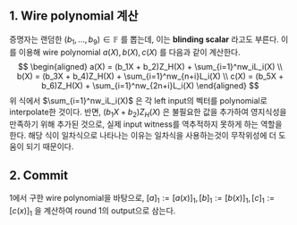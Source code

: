 ## 1. Wire polynomial 계산
증명자는 랜덤한 $(b_1, ..., b_9) \in \mathbb{F}$ 를 뽑는데, 이는 **blinding scalar** 라고도 부른다.
이를 이용해 wire polynomial $a(X), b(X), c(X)$ 를 다음과 같이 계산한다. 
$$
\begin{aligned}
a(X) = (b_1X + b_2)Z_H(X) + \sum_{i=1}^nw_iL_i(X) \\
b(X) = (b_3X + b_4)Z_H(X) + \sum_{i=1}^nw_{n+i}L_i(X) \\
c(X) = (b_5X + b_6)Z_H(X) + \sum_{i=1}^nw_{2n+i}L_i(X)
\end{aligned}
$$
위 식에서 $\sum_{i=1}^nw_iL_i(X)$ 은 각 left input의 벡터를 polynomial로 interpolate한 것이다. 반면, $(b_1X + b_2)Z_H(X)$ 은 불필요한 값을 추가하여 영지식성을 만족하기 위해 추가된 것으로, 실제 input witness를 역추적하지 못하게 하는 역할을 한다. 해당 식이 일차식으로 나타나는 이유는 일차식을 사용하는것이 무작위성에 더 도움이 되기 때문이다.

## 2. Commit
1에서 구한 wire polynomial을 바탕으로, $[a]_1 := [a(x)]_1, [b]_1 := [b(x)]_1, [c]_1 := [c(x)]_1$ 을 계산하여 round 1의 output으로 삼는다.
